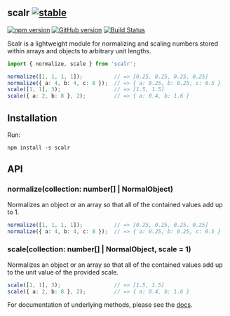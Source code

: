 ## scalr [![stable](http://badges.github.io/stability-badges/dist/stable.svg)](http://github.com/badges/stability-badges)  

[![npm version](https://badge.fury.io/js/scalr.svg)](https://badge.fury.io/js/scalr) [![GitHub version](https://badge.fury.io/gh/abrisene%2Fscalr.svg)](https://badge.fury.io/gh/abrisene%2Fscalr) [![Build Status](https://travis-ci.com/abrisene/scalr.svg?branch=main)](https://travis-ci.com/abrisene/scalr)

Scalr is a lightweight module for normalizing and scaling numbers stored within arrays and objects to arbitrary unit lengths.

```typescript
import { normalize, scale } from 'scalr';

normalize([1, 1, 1, 1]);          // => [0.25, 0.25, 0.25, 0.25]
normalize({ a: 4, b: 4, c: 8 });  // => { a: 0.25, b: 0.25, c: 0.5 }
scale([1, 1], 3);                 // => [1.5, 1.5]
scale({ a: 2, b: 8 }, 2);         // => { a: 0.4, b: 1.6 }
```

## Installation

Run:

```
npm install -s scalr
```

## API

### normalize(collection: number[] | NormalObject)

Normalizes an object or an array so that all of the contained values add up to 1.

```typescript
normalize([1, 1, 1, 1]);          // => [0.25, 0.25, 0.25, 0.25]
normalize({ a: 4, b: 4, c: 8 });  // => { a: 0.25, b: 0.25, c: 0.5 }
```

### scale(collection: number[] | NormalObject, scale = 1)

Normalizes an object or an array so that all of the contained values add up to the unit value of the provided scale.

```typescript
scale([1, 1], 3);                 // => [1.5, 1.5]
scale({ a: 2, b: 8 }, 2);         // => { a: 0.4, b: 1.6 }
```


For documentation of underlying methods, please see the [docs](https://abrisene.github.io/scalr/modules.html).
